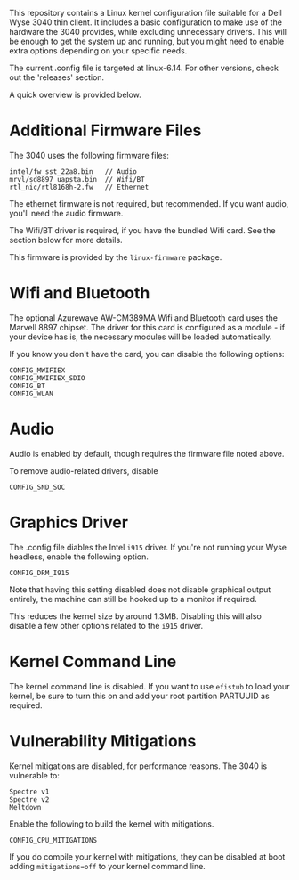 This repository contains a Linux kernel configuration file suitable for a Dell Wyse 3040 thin client. It includes a basic configuration to make use of the hardware the 3040 provides, while excluding unnecessary drivers. This will be enough to get the system up and running, but you might need to enable extra options depending on your specific needs.

The current .config file is targeted at linux-6.14. For other versions, check out the 'releases' section.

A quick overview is provided below.

# Additional Firmware Files
The 3040 uses the following firmware files:

```
intel/fw_sst_22a8.bin   // Audio
mrvl/sd8897_uapsta.bin  // Wifi/BT
rtl_nic/rtl8168h-2.fw   // Ethernet
```

The ethernet firmware is not required, but recommended. If you want audio, you'll need the audio firmware.

The Wifi/BT driver is required, if you have the bundled Wifi card. See the section below for more details.

This firmware is provided by the ```linux-firmware``` package.

# Wifi and Bluetooth
The optional Azurewave AW-CM389MA Wifi and Bluetooth card uses the Marvell 8897 chipset. The driver for this card is configured as a module - if your device has is, the necessary modules will be loaded automatically.

If you know you don't have the card, you can disable the following options:

```
CONFIG_MWIFIEX
CONFIG_MWIFIEX_SDIO
CONFIG_BT
CONFIG_WLAN
```

# Audio
Audio is enabled by default, though requires the firmware file noted above.

To remove audio-related drivers, disable

```
CONFIG_SND_SOC
```

# Graphics Driver
The .config file diables the Intel ```i915``` driver. If you're not running your Wyse headless, enable the following option.

```
CONFIG_DRM_I915
```

Note that having this setting disabled does not disable graphical output entirely, the machine can still be hooked up to a monitor if required.

This reduces the kernel size by around 1.3MB. Disabling this will also disable a few other options related to the ```i915``` driver.

# Kernel Command Line
The kernel command line is disabled. If you want to use ```efistub``` to load your kernel, be sure to turn this on and add your root partition PARTUUID as required.

# Vulnerability Mitigations
Kernel mitigations are disabled, for performance reasons. The 3040 is vulnerable to:

```
Spectre v1
Spectre v2
Meltdown
```

Enable the following to build the kernel with mitigations.

```
CONFIG_CPU_MITIGATIONS
```

If you do compile your kernel with mitigations, they can be disabled at boot adding ```mitigations=off``` to your kernel command line.